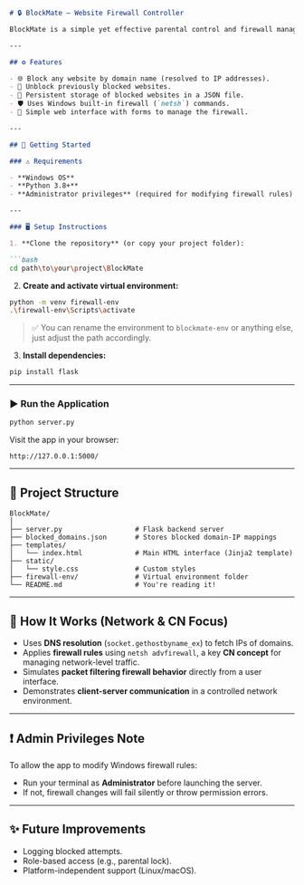 

```markdown
# 🔒 BlockMate — Website Firewall Controller

BlockMate is a simple yet effective parental control and firewall management web app built with Flask (Python) and basic HTML. It allows users to **block or unblock websites** at the IP level by dynamically modifying Windows firewall rules.

---

## ⚙️ Features

- 🌐 Block any website by domain name (resolved to IP addresses).
- 🧹 Unblock previously blocked websites.
- 💾 Persistent storage of blocked websites in a JSON file.
- 🛡️ Uses Windows built-in firewall (`netsh`) commands.
- 🧠 Simple web interface with forms to manage the firewall.

---

## 🚀 Getting Started

### ⚠️ Requirements

- **Windows OS**
- **Python 3.8+**
- **Administrator privileges** (required for modifying firewall rules)

---

### 🖥️ Setup Instructions

1. **Clone the repository** (or copy your project folder):

```bash
cd path\to\your\project\BlockMate
```

2. **Create and activate virtual environment:**

```bash
python -m venv firewall-env
.\firewall-env\Scripts\activate
```

> ✅ You can rename the environment to `blockmate-env` or anything else, just adjust the path accordingly.

3. **Install dependencies:**

```bash
pip install flask
```

---

### ▶️ Run the Application

```bash
python server.py
```

Visit the app in your browser:

```
http://127.0.0.1:5000/
```

---

## 📂 Project Structure

```
BlockMate/
│
├── server.py                  # Flask backend server
├── blocked_domains.json       # Stores blocked domain-IP mappings
├── templates/
│   └── index.html             # Main HTML interface (Jinja2 template)
├── static/
│   └── style.css              # Custom styles
├── firewall-env/              # Virtual environment folder
└── README.md                  # You're reading it!
```

---

## 🧠 How It Works (Network & CN Focus)

- Uses **DNS resolution** (`socket.gethostbyname_ex`) to fetch IPs of domains.
- Applies **firewall rules** using `netsh advfirewall`, a key **CN concept** for managing network-level traffic.
- Simulates **packet filtering firewall behavior** directly from a user interface.
- Demonstrates **client-server communication** in a controlled network environment.

---

## ❗ Admin Privileges Note

To allow the app to modify Windows firewall rules:

- Run your terminal as **Administrator** before launching the server.
- If not, firewall changes will fail silently or throw permission errors.

---

## ✨ Future Improvements

- Logging blocked attempts.
- Role-based access (e.g., parental lock).
- Platform-independent support (Linux/macOS).

